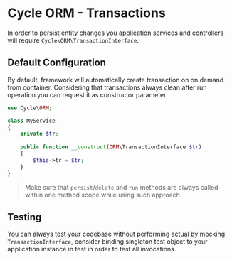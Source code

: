 # Cycle ORM - Transactions
In order to persist entity changes you application services and controllers will require `Cycle\ORM\TransactionInterface`.

## Default Configuration
By default, framework will automatically create transaction on on demand from container. Considering that transactions always clean
after run operation you can request it as constructor parameter.

```php
use Cycle\ORM;

class MyService
{
    private $tr;
    
    public function __construct(ORM\TransactionInterface $tr)
    {
        $this->tr = $tr;
    }
}
```

> Make sure that `persist`/`delete` and `run` methods are always called within one method scope while using such approach.

## Testing
You can always test your codebase without performing actual by mocking `TransactionInterface`, consider binding singleton test object
to your application instance in test in order to test all invocations.
